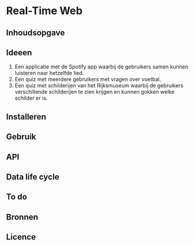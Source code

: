 # Real-Time Web

<!-- Start out with a title and a description -->
<!-- Add a nice image here at the end of the week, showing off your shiny frontend 📸 -->
<!-- Add a link to your live demo in Github Pages 🌐-->
<!-- replace the code in the /docs folder with your own, so you can showcase your work with GitHub Pages 🌍 -->
<!-- ☝️ replace this description with a description of your own work -->

## Inhoudsopgave
<!-- Maybe a table of contents here? 📚 -->

## Ideeen
1. Een applicatie met de Spotify app waarbij de gebruikers samen kunnen luisteren naar hetzelfde lied.
2. Een quiz met meerdere gebruikers met vragen over voetbal.
3. Een quiz met schilderijen van het Rijksmuseum waarbij de gebruikers verschillende schilderijen te zien krijgen en kunnen gokken welke schilder er is.

## Installeren
<!-- How about a section that describes how to install this project? 🤓 -->

## Gebruik
<!-- ...but how does one use this project? What are its features 🤔 -->

## API
<!-- What external data source is featured in your project and what are its properties 🌠 -->

## Data life cycle
<!-- This would be a good place for your data life cycle ♻️-->

## To do
<!-- Maybe a checklist of done stuff and stuff still on your wishlist? ✅ -->

## Bronnen
<!-- We all stand on the shoulders of giants, please link all the sources you used in to create this project. -->

## Licence
<!-- How about a license here? When in doubt use GNU GPL v3. 📜  -->
